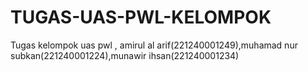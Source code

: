 # TUGAS-UAS-PWL-KELOMPOK
Tugas kelompok uas pwl , amirul al arif(221240001249),muhamad nur subkan(221240001224),munawir ihsan(221240001234)

